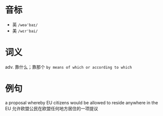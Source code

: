 # 音标

- 英 `/weə'baɪ/`
- 美 `/wɛr'bai/`

# 词义

adv. 靠什么；靠那个
`by means of which or according to which`

# 例句

a proposal whereby EU citizens would be allowed to reside anywhere in the EU
允许欧盟公民在欧盟任何地方居住的一项提议



